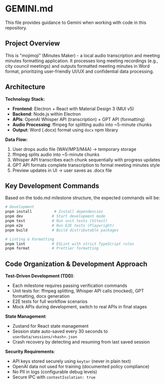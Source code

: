 # GEMINI.md

This file provides guidance to Gemini when working with code in this repository.

## Project Overview

This is "mojimoji" (Minutes Maker) - a local audio transcription and meeting minutes formatting application. It processes long meeting recordings (e.g., city council meetings) and outputs formatted meeting minutes in Word format, prioritizing user-friendly UI/UX and confidential data processing.

## Architecture

**Technology Stack:**
- **Frontend**: Electron + React with Material Design 3 (MUI v5)
- **Backend**: Node.js within Electron
- **APIs**: OpenAI Whisper API (transcription) + GPT API (formatting)
- **Audio Processing**: ffmpeg for splitting audio into ~5-minute chunks
- **Output**: Word (.docx) format using `docx` npm library

**Data Flow:**
1. User drops audio file (WAV/MP3/M4A) → temporary storage
2. ffmpeg splits audio into ~5-minute chunks
3. Whisper API transcribes each chunk sequentially with progress updates
4. GPT API formats complete transcription to formal meeting minutes style
5. Preview updates in UI → user saves as .docx file

## Key Development Commands

Based on the todo.md milestone structure, the expected commands will be:

```bash
# Development
pnpm install          # Install dependencies
pnpm dev             # Start development mode
pnpm test            # Run unit tests (Vitest)
pnpm e2e             # Run E2E tests (Playwright)
pnpm build           # Build distributable packages

# Linting & Formatting
pnpm lint            # ESLint with strict TypeScript rules
pnpm format          # Prettier formatting
```

## Code Organization & Development Approach

**Test-Driven Development (TDD)**:
- Each milestone requires passing verification commands
- Unit tests for: ffmpeg splitting, Whisper API calls (mocked), GPT formatting, docx generation
- E2E tests for full workflow scenarios
- Mock APIs during development, switch to real APIs in final stages

**State Management**:
- Zustand for React state management
- Session state auto-saved every 30 seconds to `userData/sessions/<hash>.json`
- Crash recovery by detecting and resuming from last saved session

**Security Requirements**:
- API keys stored securely using `keytar` (never in plain text)
- OpenAI data not used for training (documented policy compliance)
- No PII in logs (configurable debug levels)
- Secure IPC with `contextIsolation: true`

